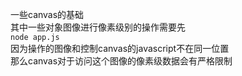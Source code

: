 一些canvas的基础<br/>
其中一些对象图像进行像素级别的操作需要先<br/>
`node app.js` <br/>
因为操作的图像和控制canvas的javascript不在同一位置<br/>
那么canvas对于访问这个图像的像素级数据会有严格限制<br/>
